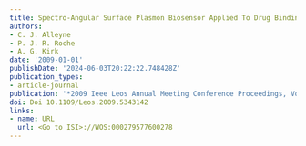 ```yaml
---
title: Spectro-Angular Surface Plasmon Biosensor Applied To Drug Binding Assays
authors:
- C. J. Alleyne
- P. J. R. Roche
- A. G. Kirk
date: '2009-01-01'
publishDate: '2024-06-03T20:22:22.748428Z'
publication_types:
- article-journal
publication: '*2009 Ieee Leos Annual Meeting Conference Proceedings, Vols 1and 2*'
doi: Doi 10.1109/Leos.2009.5343142
links:
- name: URL
  url: <Go to ISI>://WOS:000279577600278
---
```

